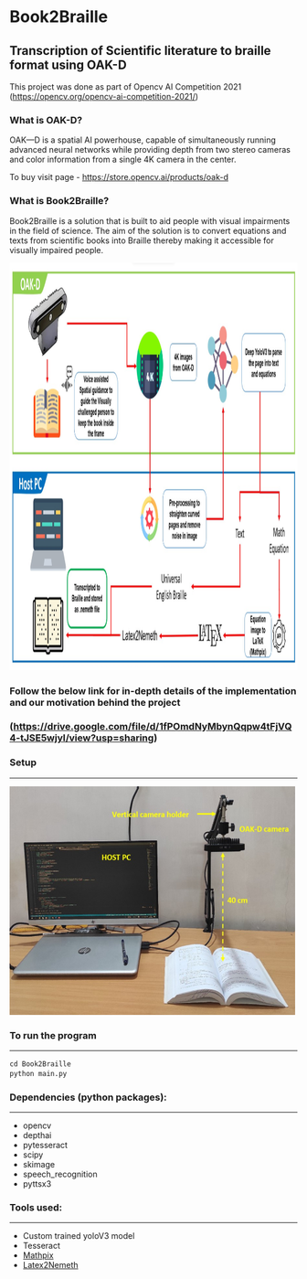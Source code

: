 # Book2Braille

## Transcription of Scientific literature to braille format using OAK-D

This project was done as part of Opencv AI Competition 2021 (https://opencv.org/opencv-ai-competition-2021/)

### What is OAK-D?

OAK—D is a spatial AI powerhouse, capable of simultaneously running advanced neural networks while providing depth from two stereo cameras and color information from a single 4K camera in the center.

To buy visit page - https://store.opencv.ai/products/oak-d

### What is Book2Braille?

Book2Braille is a solution that is built to aid people with visual impairments in the field of science. The aim of the solution is to convert equations and texts from scientific books into Braille thereby making it accessible for visually impaired people.

<img src="media\system layout.jpg" width="1267" height="713">

### **Follow the below link for in-depth details of the implementation and our motivation behind the project** 
### **(https://drive.google.com/file/d/1fPOmdNyMbynQqpw4tFjVQ4-tJSE5wjyI/view?usp=sharing)**

### Setup
---
<img src="media\setup-oakd.jpg" width="500" height="400">

### To run the program
---

```Python
cd Book2Braille
python main.py
```

### Dependencies (python packages):
---

- opencv
- depthai
- pytesseract
- scipy
- skimage
- speech_recognition
- pyttsx3

### Tools used:
---

- Custom trained yoloV3 model
- Tesseract
- [Mathpix](https://mathpix.com/)
- [Latex2Nemeth](https://ctan.org/pkg/latex2nemeth?lang=en)
